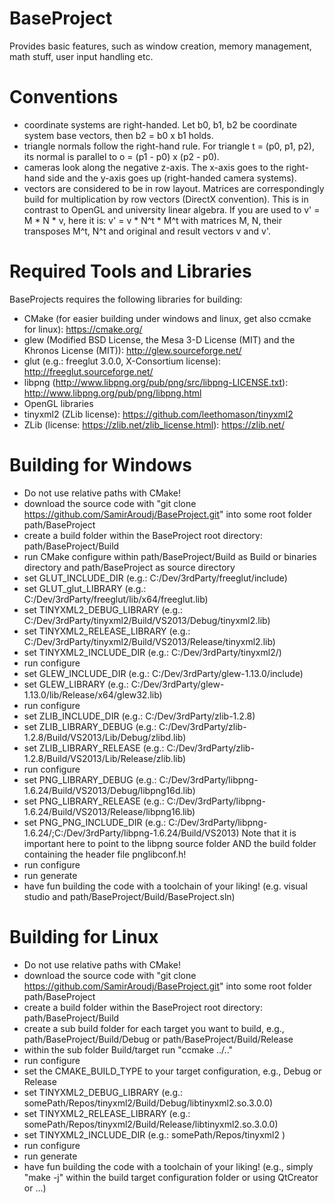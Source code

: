 # BaseProject
Provides basic features, such as window creation, memory management, math stuff, user input handling etc.

# Conventions
- coordinate systems are right-handed. Let b0, b1, b2 be coordinate system base vectors, then b2 = b0 x b1 holds.
- triangle normals follow the right-hand rule. For triangle t = (p0, p1, p2), its normal is parallel to o = (p1 - p0) x (p2 - p0).
- cameras look along the negative z-axis. The x-axis goes to the right-hand side and the y-axis goes up (right-handed camera systems).
- vectors are considered to be in row layout. Matrices are correspondingly build for multiplication by row vectors (DirectX convention). This is in contrast to OpenGL and university linear algebra. If you are used to v' = M * N * v, here it is: v' = v * N^t * M^t with matrices M, N, their transposes M^t, N^t and  original and result vectors v and v'.

# Required Tools and Libraries
BaseProjects requires the following libraries for building:

- CMake (for easier building under windows and linux, get also ccmake for linux): https://cmake.org/
- glew (Modified BSD License, the Mesa 3-D License (MIT) and the Khronos License (MIT)): http://glew.sourceforge.net/
- glut (e.g.: freeglut 3.0.0, X-Consortium license): http://freeglut.sourceforge.net/
- libpng (http://www.libpng.org/pub/png/src/libpng-LICENSE.txt): http://www.libpng.org/pub/png/libpng.html
- OpenGL libraries
- tinyxml2 (ZLib license): https://github.com/leethomason/tinyxml2
- ZLib (license: https://zlib.net/zlib_license.html): https://zlib.net/

# Building for Windows
- Do not use relative paths with CMake!
- download the source code with "git clone https://github.com/SamirAroudj/BaseProject.git" into some root folder path/BaseProject
- create a build folder within the BaseProject root directory: path/BaseProject/Build
- run CMake configure within path/BaseProject/Build as Build or binaries directory and path/BaseProject as source directory
- set GLUT_INCLUDE_DIR (e.g.: C:/Dev/3rdParty/freeglut/include)
- set GLUT_glut_LIBRARY (e.g.: C:/Dev/3rdParty/freeglut/lib/x64/freeglut.lib)
- set TINYXML2_DEBUG_LIBRARY (e.g.: C:/Dev/3rdParty/tinyxml2/Build/VS2013/Debug/tinyxml2.lib)
- set TINYXML2_RELEASE_LIBRARY (e.g.: C:/Dev/3rdParty/tinyxml2/Build/VS2013/Release/tinyxml2.lib)
- set TINYXML2_INCLUDE_DIR (e.g.: C:/Dev/3rdParty/tinyxml2/)
- run configure
- set GLEW_INCLUDE_DIR (e.g.: C:/Dev/3rdParty/glew-1.13.0/include)
- set GLEW_LIBRARY (e.g.: C:/Dev/3rdParty/glew-1.13.0/lib/Release/x64/glew32.lib)
- run configure
- set ZLIB_INCLUDE_DIR (e.g.: C:/Dev/3rdParty/zlib-1.2.8)
- set ZLIB_LIBRARY_DEBUG (e.g.: C:/Dev/3rdParty/zlib-1.2.8/Build/VS2013/Lib/Debug/zlibd.lib)
- set ZLIB_LIBRARY_RELEASE (e.g.: C:/Dev/3rdParty/zlib-1.2.8/Build/VS2013/Lib/Release/zlib.lib)
- run configure
- set PNG_LIBRARY_DEBUG (e.g.: C:/Dev/3rdParty/libpng-1.6.24/Build/VS2013/Debug/libpng16d.lib)
- set PNG_LIBRARY_RELEASE (e.g.: C:/Dev/3rdParty/libpng-1.6.24/Build/VS2013/Release/libpng16.lib)
- set PNG_PNG_INCLUDE_DIR (e.g.: C:/Dev/3rdParty/libpng-1.6.24/;C:/Dev/3rdParty/libpng-1.6.24/Build/VS2013)
  Note that it is important here to point to the libpng source folder AND the build folder containing the header file pnglibconf.h!
- run configure
- run generate
- have fun building the code with a toolchain of your liking! (e.g. visual studio and path/BaseProject/Build/BaseProject.sln)
  
# Building for Linux
- Do not use relative paths with CMake!
- download the source code with "git clone https://github.com/SamirAroudj/BaseProject.git" into some root folder path/BaseProject
- create a build folder within the BaseProject root directory: path/BaseProject/Build
- create a sub build folder for each target you want to build, e.g., path/BaseProject/Build/Debug or path/BaseProject/Build/Release
- within the sub folder Build/target run "ccmake ../.."
- run configure
- set the CMAKE_BUILD_TYPE to your target configuration, e.g., Debug or Release
- set TINYXML2_DEBUG_LIBRARY   (e.g.: somePath/Repos/tinyxml2/Build/Debug/libtinyxml2.so.3.0.0)
- set TINYXML2_RELEASE_LIBRARY (e.g.: somePath/Repos/tinyxml2/Build/Release/libtinyxml2.so.3.0.0)
- set TINYXML2_INCLUDE_DIR     (e.g.: somePath/Repos/tinyxml2 )
- run configure
- run generate
- have fun building the code with a toolchain of your liking! (e.g., simply "make -j" within the build target configuration folder or using QtCreator or ...)
